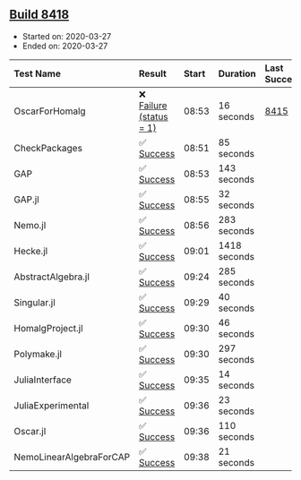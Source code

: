 ## [Build 8418](https://oscarci.mathematik.uni-kl.de/job/oscar/8418/)

* Started on: 2020-03-27
* Ended on: 2020-03-27

| Test Name    | Result | Start | Duration | Last Success | First Failure |
|:-------------|:-------|:------|:---------|:-------------|:--------------|
| OscarForHomalg | ❌ [Failure (status = 1)](https://oscarci.mathematik.uni-kl.de/job/oscar/8418/artifact/logs/build-8418/OscarForHomalg.log) | 08:53 | 16 seconds | [8415](https://oscarci.mathematik.uni-kl.de/job/oscar/8415/) | [8416](https://oscarci.mathematik.uni-kl.de/job/oscar/8416/) |
| CheckPackages | ✅ [Success](https://oscarci.mathematik.uni-kl.de/job/oscar/8418/artifact/logs/build-8418/CheckPackages.log) | 08:51 | 85 seconds |  |  |
| GAP | ✅ [Success](https://oscarci.mathematik.uni-kl.de/job/oscar/8418/artifact/logs/build-8418/GAP.log) | 08:53 | 143 seconds |  |  |
| GAP.jl | ✅ [Success](https://oscarci.mathematik.uni-kl.de/job/oscar/8418/artifact/logs/build-8418/GAP.jl.log) | 08:55 | 32 seconds |  |  |
| Nemo.jl | ✅ [Success](https://oscarci.mathematik.uni-kl.de/job/oscar/8418/artifact/logs/build-8418/Nemo.jl.log) | 08:56 | 283 seconds |  |  |
| Hecke.jl | ✅ [Success](https://oscarci.mathematik.uni-kl.de/job/oscar/8418/artifact/logs/build-8418/Hecke.jl.log) | 09:01 | 1418 seconds |  |  |
| AbstractAlgebra.jl | ✅ [Success](https://oscarci.mathematik.uni-kl.de/job/oscar/8418/artifact/logs/build-8418/AbstractAlgebra.jl.log) | 09:24 | 285 seconds |  |  |
| Singular.jl | ✅ [Success](https://oscarci.mathematik.uni-kl.de/job/oscar/8418/artifact/logs/build-8418/Singular.jl.log) | 09:29 | 40 seconds |  |  |
| HomalgProject.jl | ✅ [Success](https://oscarci.mathematik.uni-kl.de/job/oscar/8418/artifact/logs/build-8418/HomalgProject.jl.log) | 09:30 | 46 seconds |  |  |
| Polymake.jl | ✅ [Success](https://oscarci.mathematik.uni-kl.de/job/oscar/8418/artifact/logs/build-8418/Polymake.jl.log) | 09:30 | 297 seconds |  |  |
| JuliaInterface | ✅ [Success](https://oscarci.mathematik.uni-kl.de/job/oscar/8418/artifact/logs/build-8418/JuliaInterface.log) | 09:35 | 14 seconds |  |  |
| JuliaExperimental | ✅ [Success](https://oscarci.mathematik.uni-kl.de/job/oscar/8418/artifact/logs/build-8418/JuliaExperimental.log) | 09:36 | 23 seconds |  |  |
| Oscar.jl | ✅ [Success](https://oscarci.mathematik.uni-kl.de/job/oscar/8418/artifact/logs/build-8418/Oscar.jl.log) | 09:36 | 110 seconds |  |  |
| NemoLinearAlgebraForCAP | ✅ [Success](https://oscarci.mathematik.uni-kl.de/job/oscar/8418/artifact/logs/build-8418/NemoLinearAlgebraForCAP.log) | 09:38 | 21 seconds |  |  |
